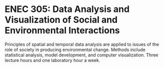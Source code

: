 # ENEC 305: Data Analysis and Visualization of Social and Environmental Interactions

Principles of spatial and temporal data analysis are applied to issues of the role of society in producing environmental change. Methods include statistical analysis, model development, and computer visualization. Three lecture hours and one laboratory hour a week.